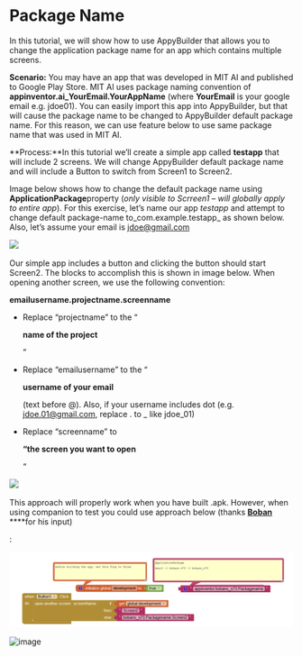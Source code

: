 # Package Name

In this tutorial, we will show how to use AppyBuilder that allows you to change the application package name for an app which contains multiple screens.

**Scenario:** You may have an app that was developed in MIT AI and published to Google Play Store. MIT AI uses package naming convention of **appinventor.ai\_YourEmail.YourAppName** \(where **YourEmail** is your google email e.g. jdoe01\). You can easily import this app into AppyBuilder, but that will cause the package name to be changed to AppyBuilder default package name. For this reason, we can use feature below to use same package name that was used in MIT AI.

**Process:**In this tutorial we’ll create a simple app called **testapp** that will include 2 screens. We will change AppyBuilder default package name and will include a Button to switch from Screen1 to Screen2.

Image below shows how to change the default package name using **ApplicationPackage**property \(_only visible to Scrreen1 – will globally apply to entire app_\). For this exercise, let’s name our app _testapp_ and attempt to change default package-name to_com.example.testapp_ as shown below. Also, let’s assume your email is jdoe@gmail.com

![](https://i0.wp.com/community.appybuilder.com/uploads/default/optimized/1X/864c3204070536be123688bb996c750ceaf55362_1_690x326.png)

Our simple app includes a button and clicking the button should start Screen2. The blocks to accomplish this is shown in image below. When opening another screen, we use the following convention:

**emailusername.projectname.screenname**

* Replace “projectname” to the “

  **name of the project**

  ”

* Replace “emailusername” to the “

  **username of your email**

   \(text before @\). Also, if your username includes dot \(e.g. jdoe.01@gmail.com, replace . to \_ like jdoe\_01\)

* Replace “screenname” to 

  **“the screen you want to open**

  “

![](https://i0.wp.com/community.appybuilder.com/uploads/default/optimized/1X/8d5681ae9151bcb41c4c02e79ed6da9cd35ff4b1_1_690x135.png)

This approach will properly work when you have built .apk. However, when using companion to test you could use approach below \(thanks [**Boban**](http://community.appybuilder.com/u/boban_stojmenovic) ****for his input\)

:

![](../../.gitbook/assets/bobanpackagename.png)

![image](https://i2.wp.com/community.appybuilder.com/uploads/default/original/2X/6/63ef0ebe87c28266255f99cc51bb7ecdae585076.png)


